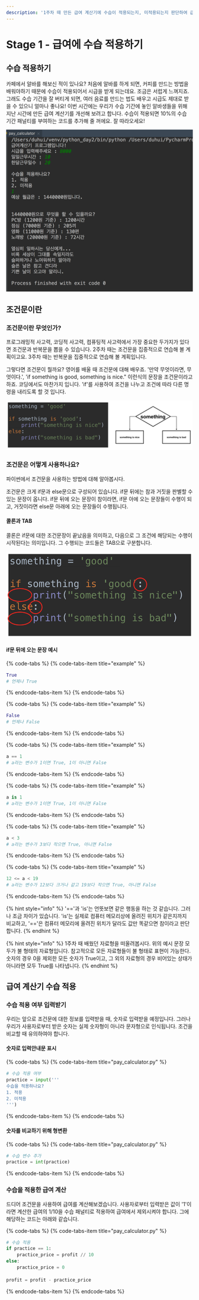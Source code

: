 ```yaml
---
description: '1주차 때 만든 급여 계산기에 수습이 적용되는지, 미적용되는지 판단하여 급여를 더욱 정확하게 계산하도록 합니다.'
---
```


# Stage 1 - 급여에 수습 적용하기

## 수습 적용하기

카페에서 알바를 해보신 적이 있나요? 처음에 알바를 하게 되면, 커피를 만드는 방법을 배워야하기 때문에 수습이 적용되어서 시급을 받게 되는데요. 조금은 서럽게 느껴지죠. 그래도 수습 기간을 잘 버티게 되면, 여러 음료를 만드는 법도 배우고 시급도 제대로 받을 수 있으니 얼마나 좋나요! 이번 시간에는 우리가 수습 기간에 놓인 알바생들을 위해 지난 시간에 만든 급여 계산기를 개선해 보려고 합니다. 수습이 적용되면 10%의 수습 기간 패널티를 부여하는 코드를 추가해 줄 꺼에요. 잘 따라오세요!

![&#xC218;&#xC2B5;&#xC744; &#xC801;&#xC6A9;&#xD55C; &#xAE09;&#xC5EC; &#xACC4;&#xC0B0;&#xAE30;](../.gitbook/assets/image%20%28100%29.png)

## 조건문이란

### 조건문이란 무엇인가?

프로그래밍적 사고력, 코딩적 사고력, 컴퓨팅적 사고력에서 가장 중요한 두가지가 있다면 조건문과 반복문을 뽑을 수 있습니다. 2주차 때는 조건문을 집중적으로 연습해 볼 계획이고요. 3주차 때는 반복문을 집중적으로 연습해 볼 계획입니다.

그렇다면 조건문이 뭘까요? 영어를 배울 때 조건문에 대해 배우죠. '만약 무엇이라면, 무엇이다.', 'if something is good, something is nice." 이런식의 문장을 조건문이라고 하죠. 코딩에서도 마찬가지 입니다. 'if'를 사용하여 조건을 나누고 조건에 따라 다른 명령을 내리도록 할 것 입니다.

![&#xC870;&#xAC74;&#xBB38; &#xC608;&#xC2DC;](../.gitbook/assets/image%20%286%29.png)

### 조건문은 어떻게 사용하나요?

파이썬에서 조건문을 사용하는 방법에 대해 알아봅시다.

조건문은 크게 if문과 else문으로 구성되어 있습니다. if문 뒤에는 참과 거짓을 판별할 수 있는 문장이 옵니다. if문 뒤에 오는 문장이 참이라면, if문 아에 오는 문장들이 수행이 되고, 거짓이라면 else문 아래에 오는 문장들이 수행됩니다.

#### 콜론과 TAB

콜론은 if문에 대한 조건문장이 끝났음을 의미하고, 다음으로 그 조건에 해당되는 수행이 시작된다는 의미입니다. 그 수행되는 코드들은 TAB으로 구분합니다.

![&#xCF5C;&#xB860;&#xACFC; TAB&#xC758; &#xC0AC;&#xC6A9;](../.gitbook/assets/image%20%2875%29.png)

#### if문 뒤에 오는 문장 예시

{% code-tabs %}
{% code-tabs-item title="example" %}
```python
True
# 언제나 True
```
{% endcode-tabs-item %}
{% endcode-tabs %}

{% code-tabs %}
{% code-tabs-item title="example" %}
```python
False
# 언제나 False
```
{% endcode-tabs-item %}
{% endcode-tabs %}

{% code-tabs %}
{% code-tabs-item title="example" %}
```python
a == 1
# a라는 변수가 1이면 True, 1이 아니면 False
```
{% endcode-tabs-item %}
{% endcode-tabs %}

{% code-tabs %}
{% code-tabs-item title="example" %}
```python
a is 1
# a라는 변수가 1이면 True, 1이 아니면 False
```
{% endcode-tabs-item %}
{% endcode-tabs %}

{% code-tabs %}
{% code-tabs-item title="example" %}
```python
a < 3
# a라는 변수가 3보다 작으면 True, 아니면 False
```
{% endcode-tabs-item %}
{% endcode-tabs %}

{% code-tabs %}
{% code-tabs-item title="example" %}
```python
12 <= a < 19
# a라는 변수가 12보다 크거나 같고 19보다 작으면 True, 아니면 False
```
{% endcode-tabs-item %}
{% endcode-tabs %}

{% hint style="info" %}
'=='과 'is'는 언뜻보면 같은 행동을 하는 것 같습니다. 그러나 조금 차이가 있습니다. 'is'는 실제로 컴퓨터 메모리상에 올려진 위치가 같은지까지 비교하고, '=='은 컴퓨터 메모리에 올려진 위치가 달라도 값만 똑같으면 참이라고 판단합니다.
{% endhint %}

{% hint style="info" %}
1주차 때 배웠던 자료형을 떠올려봅시다. 위의 예시 문장 모두가 불 형태의 자료형입니다. 참고적으로 모든 자료형들이 불 형태로 표현이 가능한다. 숫자의 경우 0을 제외한 모든 숫자가 True이고, 그 외의 자료형의 경우 비어있는 상태가 아니라면 모두 True를 나타냅니다.
{% endhint %}

## 급여 계산기 수습 적용

### 수습 적용 여부 입력받기

우리는 앞으로 조건문에 대한 정보를 입력받을 때, 숫자로 입력받을 예정입니다. 그러나 우리가 사용자로부터 받은 숫자는 실제 숫자형이 아니라 문자형으로 인식됩니다. 조건을 비교할 때 유의하여야 합니다.

#### 숫자로 입력안내문 표시

{% code-tabs %}
{% code-tabs-item title="pay\_calculator.py" %}
```python
# 수습 적용 여부
practice = input('''
수습을 적용하나요?
1. 적용
2. 미적용
''')
```
{% endcode-tabs-item %}
{% endcode-tabs %}

#### 숫자를 비교하기 위해 형변환

{% code-tabs %}
{% code-tabs-item title="pay\_calculator.py" %}
```python
# 수습 변수 추가
practice = int(practice) 
```
{% endcode-tabs-item %}
{% endcode-tabs %}

### 수습을 적용한 급여 계산

드디어 조건문을 사용하여 급여를 계산해보겠습니다. 사용자로부터 입력받은 값이 '1'이라면 계산한 급여의 1/10을 수습 패널티로 적용하여 급여에서 제외시켜야 합니다. 그에 해당하는 코드는 아래와 같습니다.

{% code-tabs %}
{% code-tabs-item title="pay\_calculator.py" %}
```python
# 수습 적용
if practice == 1:
    practice_price = profit // 10
else:
    practice_price = 0

profit = profit - practice_price
```
{% endcode-tabs-item %}
{% endcode-tabs %}

